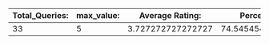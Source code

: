 | Total_Queries: | max_value: | Average Rating: | Percentage: |
| --- | --- | --- | --- |
| 33 | 5 | 3.727272727272727 | 74.54545454545453 |